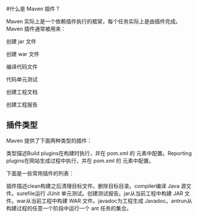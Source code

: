 #什么是 Maven 插件？

Maven 实际上是一个依赖插件执行的框架，每个任务实际上是由插件完成。Maven 插件通常被用来：

创建 jar 文件

创建 war 文件

编译代码文件

代码单元测试

创建工程文档

创建工程报告

## 插件类型

Maven 提供了下面两种类型的插件：

类型描述Build plugins在构建时执行，并在 pom.xml 的 元素中配置。Reporting plugins在网站生成过程中执行，并在 pom.xml 的 元素中配置。

下面是一些常用插件的列表：

插件描述clean构建之后清理目标文件。删除目标目录。compiler编译 Java 源文件。surefile运行 JUnit 单元测试。创建测试报告。jar从当前工程中构建 JAR 文件。war从当前工程中构建 WAR 文件。javadoc为工程生成 Javadoc。antrun从构建过程的任意一个阶段中运行一个 ant 任务的集合。